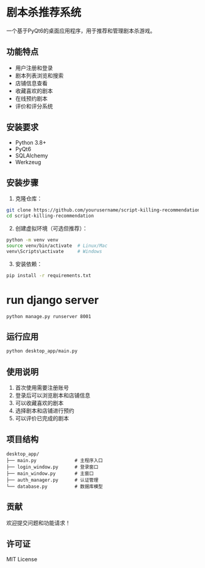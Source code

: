 # 剧本杀推荐系统

一个基于PyQt6的桌面应用程序，用于推荐和管理剧本杀游戏。

## 功能特点

- 用户注册和登录
- 剧本列表浏览和搜索
- 店铺信息查看
- 收藏喜欢的剧本
- 在线预约剧本
- 评价和评分系统

## 安装要求

- Python 3.8+
- PyQt6
- SQLAlchemy
- Werkzeug

## 安装步骤

1. 克隆仓库：
```bash
git clone https://github.com/yourusername/script-killing-recommendation.git
cd script-killing-recommendation
```

2. 创建虚拟环境（可选但推荐）：
```bash
python -m venv venv
source venv/bin/activate  # Linux/Mac
venv\Scripts\activate     # Windows
```

3. 安装依赖：
```bash
pip install -r requirements.txt
```

# run django server
```
python manage.py runserver 8001
```

## 运行应用

```bash
python desktop_app/main.py
```

## 使用说明

1. 首次使用需要注册账号
2. 登录后可以浏览剧本和店铺信息
3. 可以收藏喜欢的剧本
4. 选择剧本和店铺进行预约
5. 可以评价已完成的剧本

## 项目结构

```
desktop_app/
├── main.py              # 主程序入口
├── login_window.py      # 登录窗口
├── main_window.py       # 主窗口
├── auth_manager.py      # 认证管理
└── database.py          # 数据库模型
```

## 贡献

欢迎提交问题和功能请求！

## 许可证

MIT License 